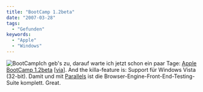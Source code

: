 ```yaml
---
title: "BootCamp 1.2beta"
date: "2007-03-28"
tags:
  - "Gefunden"
keywords:
  - "Apple"
  - "Windows"
---
```


![BootCamp](/img/codecandies/ZZ22E489C3.jpg)Ich geb's zu, darauf warte ich jetzt schon ein paar Tage: [Apple BootCamp 1.2beta](http://www.apple.com/macosx/bootcamp/) \[[via](http://www.macminute.com/2007/03/28/apple-bootcamp/)\]. And the killa-feature is: Support für Windows Vista (32-bit). Damit und mit [Parallels](http://www.parallels.com/) ist die Browser-Engine-Front-End-Testing-Suite komplett. Great.


